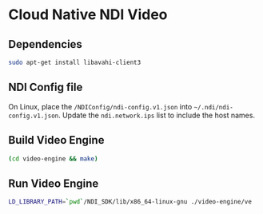 # Cloud Native NDI Video

## Dependencies

```bash
sudo apt-get install libavahi-client3
```

## NDI Config file

On Linux, place the `/NDIConfig/ndi-config.v1.json` into `~/.ndi/ndi-config.v1.json`.
Update the `ndi.network.ips` list to include the host names.


## Build Video Engine

```bash
(cd video-engine && make)
```

## Run Video Engine

```bash
LD_LIBRARY_PATH=`pwd`/NDI_SDK/lib/x86_64-linux-gnu ./video-engine/ve 
```

